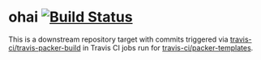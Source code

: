 # ohai [![Build Status](https://travis-ci.org/travis-infrastructure/packer-build.svg?branch=master)](https://travis-ci.org/travis-infrastructure/packer-build/branches)

This is a downstream repository target with commits triggered via 
[travis-ci/travis-packer-build](https://github.com/travis-ci/travis-packer-build) in
Travis CI jobs run for
[travis-ci/packer-templates](https://github.com/travis-ci/packer-templates).
